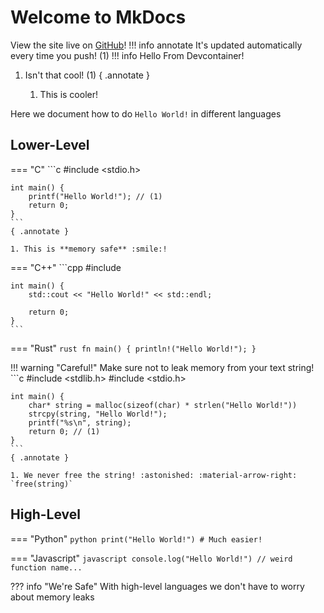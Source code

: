 # Welcome to MkDocs

View the site live on [GitHub](https://wasingera.github.io/mkdocs-learn/)!
!!! info annotate
    It's updated automatically every time you push! (1)
    !!! info
        Hello From Devcontainer!

1. Isn't that cool! (1)
{ .annotate }

    1. This is cooler!

Here we document how to do `Hello World!` in different languages

## Lower-Level

=== "C"
    ```c
    #include <stdio.h>

    int main() {
        printf("Hello World!"); // (1)
        return 0;
    }
    ```
    { .annotate }

    1. This is **memory safe** :smile:!

=== "C++"
    ```cpp
    #include <iostream>

    int main() {
        std::cout << "Hello World!" << std::endl;

        return 0;
    }
    ```

=== "Rust"
    ```rust
    fn main() {
        println!("Hello World!");
    }
    ```

!!! warning "Careful!"
    Make sure not to leak memory from your text string!
    ```c
    #include <stdlib.h>
    #include <stdio.h>

    int main() {
        char* string = malloc(sizeof(char) * strlen("Hello World!"))
        strcpy(string, "Hello World!");
        printf("%s\n", string);
        return 0; // (1)
    }
    ```
    { .annotate }

    1. We never free the string! :astonished: :material-arrow-right: `free(string)`

## High-Level
=== "Python"
    ```python
    print("Hello World!") # Much easier!
    ```

=== "Javascript"
    ```javascript
    console.log("Hello World!") // weird function name...
    ```

??? info "We're Safe"
    With high-level languages we don't have to worry about memory leaks
